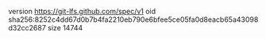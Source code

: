 version https://git-lfs.github.com/spec/v1
oid sha256:8252c4dd67d0b7b4fa2210eb790e6bfee5ce05fa0d8eacb65a43098d32cc2687
size 14744
